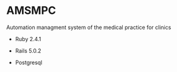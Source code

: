 # AMSMPC

Automation managment system of the medical practice for clinics

* Ruby 2.4.1

* Rails 5.0.2

* Postgresql

